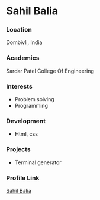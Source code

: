 # Sahil Balia

### Location

Dombivli, India

### Academics

Sardar Patel College Of Engineering

### Interests

- Problem solving
- Programming

### Development

- Html, css

### Projects

- Terminal generator

### Profile Link

[Sahil Balia](https://github.com/sahilbalia)
